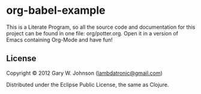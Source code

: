 # org-babel-example

This is a Literate Program, so all the source code and documentation
for this project can be found in one file: org/potter.org. Open it in
a version of Emacs containing Org-Mode and have fun!

## License

Copyright © 2012 Gary W. Johnson (lambdatronic@gmail.com)

Distributed under the Eclipse Public License, the same as Clojure.
